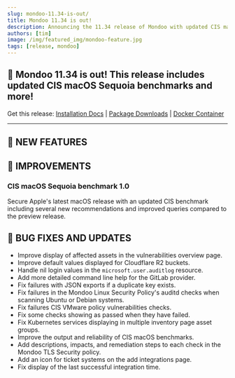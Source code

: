 ```yaml
---
slug: mondoo-11.34-is-out/
title: Mondoo 11.34 is out!
description: Announcing the 11.34 release of Mondoo with updated CIS macOS Sequoia benchmarks and more!
authors: [tim]
image: /img/featured_img/mondoo-feature.jpg
tags: [release, mondoo]
---
```


## 🥳 Mondoo 11.34 is out! This release includes updated CIS macOS Sequoia benchmarks and more!

Get this release: [Installation Docs](https://mondoo.com/docs/cnspec/) | [Package Downloads](https://releases.mondoo.com/cnspec/) | [Docker Container](https://hub.docker.com/r/mondoo/cnspec)

---

## 🎉 NEW FEATURES

## 🧹 IMPROVEMENTS

### CIS macOS Sequoia benchmark 1.0

Secure Apple's latest macOS release with an updated CIS benchmark including several new recommendations and improved queries compared to the preview release.

## 🐛 BUG FIXES AND UPDATES

- Improve display of affected assets in the vulnerabilities overview page.
- Improve default values displayed for Cloudflare R2 buckets.
- Handle nil login values in the `microsoft.user.auditlog` resource.
- Add more detailed command line help for the GitLab provider.
- Fix failures with JSON exports if a duplicate key exists.
- Fix failures in the Mondoo Linux Security Policy's auditd checks when scanning Ubuntu or Debian systems.
- Fix failures CIS VMware policy vulnerabilities checks.
- Fix some checks showing as passed when they have failed.
- Fix Kubernetes services displaying in multiple inventory page asset groups.
- Improve the output and reliability of CIS macOS benchmarks.
- Add descriptions, impacts, and remediation steps to each check in the Mondoo TLS Security policy.
- Add an icon for ticket systems on the add integrations page.
- Fix display of the last successful integration time.
